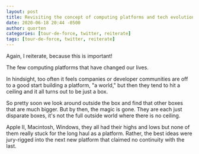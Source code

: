 ```yaml
---
layout: post
title: Revisiting the concept of computing platforms and tech evolution
date: 2020-06-18 20:44 -0500
author: quorten
categories: [tour-de-force, twitter, reiterate]
tags: [tour-de-force, twitter, reiterate]
---
```


Again, I reiterate, because this is important!

The few computing platforms that have changed our lives.

In hindsight, too often it feels companies or developer communities
are off to a good start building a platform, "a world," but then they
tend to hit a ceiling and it all turns out to be just a box.

So pretty soon we look around outside the box and find that other
boxes that are much bigger.  But by then, the magic is gone.  They are
each just disparate boxes, it's not the full outside world where there
is no ceiling.

Apple II, Macintosh, Windows, they all had their highs and lows but
none of them really stuck for the long haul as a platform.  Rather,
the best ideas were jury-rigged into the next new platform that
claimed no continuity with the last.
